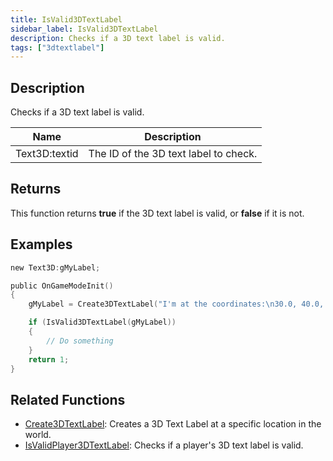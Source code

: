 ```yaml
---
title: IsValid3DTextLabel
sidebar_label: IsValid3DTextLabel
description: Checks if a 3D text label is valid.
tags: ["3dtextlabel"]
---
```


<VersionWarn version='omp v1.1.0.2612' />

## Description

Checks if a 3D text label is valid.

| Name          | Description                           |
| ------------- | ------------------------------------- |
| Text3D:textid | The ID of the 3D text label to check. |

## Returns

This function returns **true** if the 3D text label is valid, or **false** if it is not.

## Examples

```c
new Text3D:gMyLabel;

public OnGameModeInit()
{
    gMyLabel = Create3DTextLabel("I'm at the coordinates:\n30.0, 40.0, 50.0", 0x008080FF, 30.0, 40.0, 50.0, 40.0, 0, false);

    if (IsValid3DTextLabel(gMyLabel))
    {
        // Do something
    }
    return 1;
}
```

## Related Functions

- [Create3DTextLabel](Create3DTextLabel): Creates a 3D Text Label at a specific location in the world.
- [IsValidPlayer3DTextLabel](IsValidPlayer3DTextLabel): Checks if a player's 3D text label is valid.

